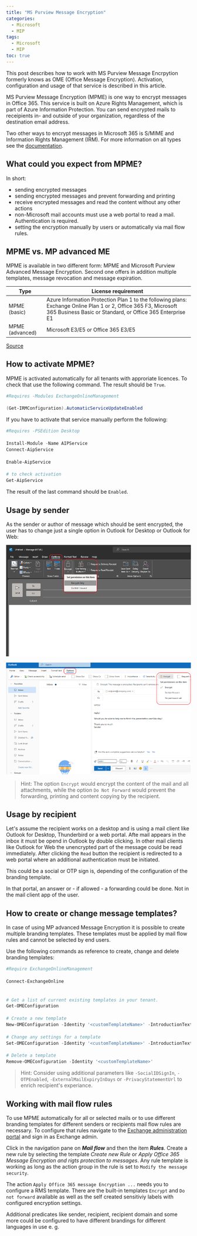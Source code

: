 ```yaml
---
title: "MS Purview Message Encryption"
categories:
  - Microsoft
  - MIP
tags:
  - Microsoft
  - MIP
toc: true
---
```


<!-- NO TITLE IN ARTICLE !!! -->

This post describes how to work with MS Purview Message Encrpytion formerly knows as OME (Office Message Encryption). Activation, configuration and usage of that service is described in this article.
<!--more-->

MS Purview Message Encryption (MPME) is one way to encrypt messages in Office 365. This service is built on Azure Rights Management, which is part of Azure Information Protection. You can send encrypted mails to receipients in- and outside of your organization, regardless of the destination email address.

Two other ways to encrypt messages in Microsoft 365 is S/MIME and Information Rights Management (IRM). For more information on all types see the [documentation](https://learn.microsoft.com/en-us/microsoft-365/compliance/email-encryption?view=o365-worldwide).

## What could you expect from MPME?

In short:

- sending encrypted messages
- sending encrypted messages and prevent forwarding and printing
- receive encrypted messages and read the content without any other actions
- non-Microsoft mail accounts must use a web portal to read a mail. Authentication is required.
- setting the encryption manually by users or automatically via mail flow rules.

## MPME vs. MP advanced ME

MPME is available in two different form: MPME and Microsoft Purview Advanced Message Encryption. Second one offers in addition multiple templates, message revocation and message expiration.

| Type | License requirement |
| --- | --- |
| MPME (basic) | Azure Information Protection Plan 1 to the following plans: Exchange Online Plan 1 or 2, Office 365 F3, Microsoft 365 Business Basic or Standard, or Office 365 Enterprise E1 |
| MPME (advanced) | Microsoft E3/E5 or Office 365 E3/E5 |

[Source](https://learn.microsoft.com/en-us/office365/servicedescriptions/exchange-online-service-description/exchange-online-service-description)

## How to activate MPME?

MPME is activated automatically for all tenants with approriate licences. To check that use the following command. The result should be `True`.

```powershell
#Requires -Modules ExchangeOnlineManagement

(Get-IRMConfiguration).AutomaticServiceUpdateEnabled
```

If you have to activate that service manually perform the following:

```powershell
#Requires -PSEdition Desktop

Install-Module -Name AIPService
Connect-AipService

Enable-AipService

# to check activation
Get-AipService
```

The result of the last command should be `Enabled`.

## Usage by sender

As the sender or author of message which should be sent encrypted, the user has to change just a single option in Outlook for Desktop or Outlook for Web:

![Outlook for Desktop](../assets/screenshots/MPEMOutlookDesktop.png)

![Outoook for Web](../assets/screenshots/MPEMOutlookWeb.png)

> Hint: The option `Encrypt` would encrypt the content of the mail and all attachments, while the option `Do Not Forward` would prevent the forwarding, printing and content copying by the recipient.

## Usage by recipient

Let's assume the recipient works on a desktop and is using a mail client like Outlook for Desktop, Thunderbird or a web portal. Afte mail appears in the inbox it must be opend in Outlook by double clicking. In other mail clients like Outlook for Web the unencrypted part of the message could be read immediately. After clicking the `Read` button the recipient is redirected to a web portal where an additional authentication must be initiated.

This could be a social or OTP sign is, depending of the configuration of the branding template.

In that portal, an answer or - if allowed - a forwarding could be done. Not in the mail client app of the user.

## How to create or change message templates?

In case of using MP advanced Message Encryption it is possible to create multiple branding templates. These templates must be applied by mail flow rules and cannot be selected by end users.

Use the following commands as reference to create, change and delete branding templates:

```powershell
#Require ExchangeOnlineManagement

Connect-ExchangeOnline


# Get a list of current existing templates in your tenant.
Get-OMEConfiguration

# Create a new template
New-OMEConfiguration -Identity '<customTemplateName>' -IntroductionText 'Message Encrypted.'

# Change any settings for a template
Set-OMEConfiguration -Identity '<customTemplateName>' -IntroductionText 'This message is encrypted. It is ...' -ReadButtonText 'Unencrypt Message' -PortalText 'Please sign in to read the message.'

# Delete a template
Remove-OMEConfiguration -Identity '<customTemplateName>'
```

>Hint: Consider using additional parameters like `-SocialIDSignIn`, `-OTPEnabled`, `-ExternalMailExpiryInDays` or `-PrivacyStatementUrl` to enrich recipient's experiance.

## Working with mail flow rules

To use MPME automatically for all or selected mails or to use different branding templates for different senders or recipients mail flow rules are necessary. To configure that rules navigate to the [Exchange administration portal](https://admin.exchange.microsoft.com) and sign in as Exchange admin.

Click in the navigation pane on _**Mail flow**_ and then the item _**Rules**_. Create a new rule by selecting the template _Create new Rule_ or _Apply Office 365 Message Encryption and rigts protection to messages_. Any rule template is working as long as the action group in the rule is set to `Modify the message security`.

The action `Apply Office 365 message Encryption ...` needs you to configure a RMS template. There are the built-in templates `Encrypt` and `Do not forward` available as well as the self created sensitiviy labels with configured encryption settings.

Additional predicates like sender, recipient, recipient domain and some more could be configured to have different brandings for different languages in use e. g.
